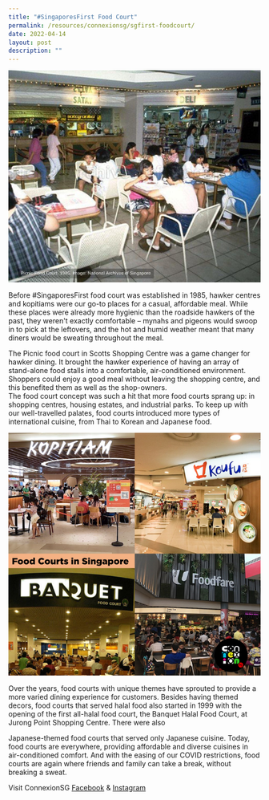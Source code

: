 ```yaml
---
title: "#SingaporesFirst Food Court"
permalink: /resources/connexionsg/sgfirst-foodcourt/
date: 2022-04-14
layout: post
description: ""
---
```

![](/images/SGFirst%20food%20court%201985.jpg)

Before #SingaporesFirst food court was established in 1985, hawker centres and kopitiams were our go-to places for a casual, affordable meal. While these places were already more hygienic than the roadside hawkers of the past, they weren't exactly comfortable – mynahs and pigeons would swoop in to pick at the leftovers, and the hot and humid weather meant that many diners would be sweating throughout the meal.

The Picnic food court in Scotts Shopping Centre was a game changer for hawker dining. It brought the hawker experience of having an array of stand-alone food stalls into a comfortable, air-conditioned environment. Shoppers could enjoy a good meal without leaving the shopping centre, and this benefited them as well as the shop-owners.  
The food court concept was such a hit that more food courts sprang up: in shopping centres, housing estates, and industrial parks. To keep up with our well-travelled palates, food courts introduced more types of international cuisine, from Thai to Korean and Japanese food. 

![](/images/Food%20court%20collage%20(for%20IG).png)

Over the years, food courts with unique themes have sprouted to provide a more varied dining experience for customers. Besides having themed decors, food courts that served halal food also started in 1999 with the opening of the first all-halal food court, the Banquet Halal Food Court, at Jurong Point Shopping Centre. There were also 

Japanese-themed food courts that served only Japanese cuisine.
Today, food courts are everywhere, providing affordable and diverse cuisines in air-conditioned comfort. And with the easing of our COVID restrictions, food courts are again where friends and family can take a break, without breaking a sweat.

Visit ConnexionSG [Facebook](https://www.facebook.com/ConnexionSG) & [Instagram](https://www.instagram.com/connexionsg/)